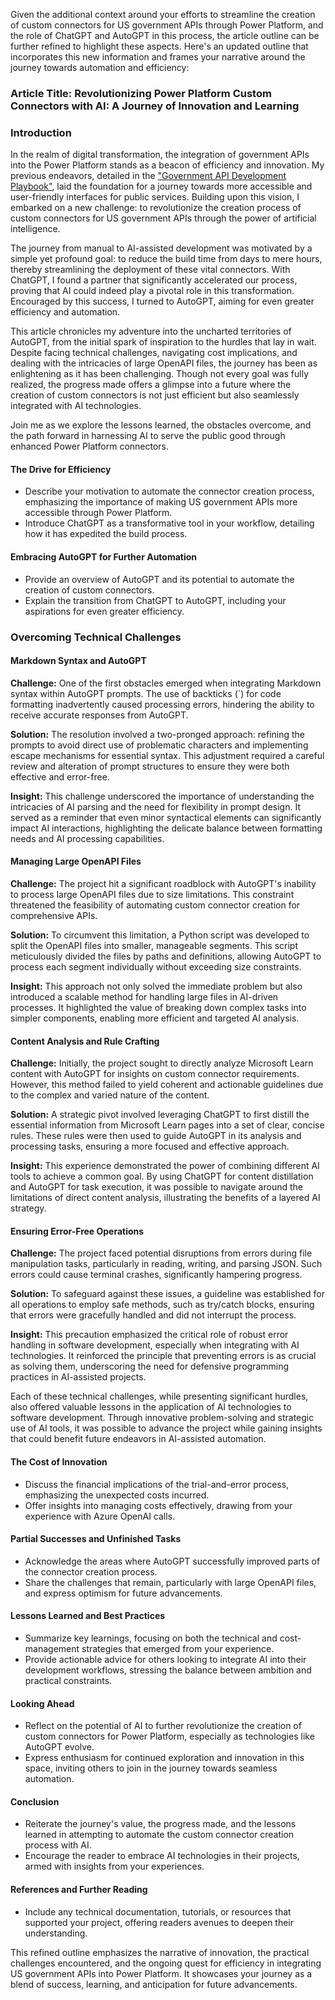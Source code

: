 Given the additional context around your efforts to streamline the creation of custom connectors for US government APIs through Power Platform, and the role of ChatGPT and AutoGPT in this process, the article outline can be further refined to highlight these aspects. Here's an updated outline that incorporates this new information and frames your narrative around the journey towards automation and efficiency:

### Article Title: Revolutionizing Power Platform Custom Connectors with AI: A Journey of Innovation and Learning

### Introduction

In the realm of digital transformation, the integration of government APIs into the Power Platform stands as a beacon of efficiency and innovation. My previous endeavors, detailed in the ["Government API Development Playbook"](https://www.richardawilson.com/2024/02/government-api-development-playbook.html), laid the foundation for a journey towards more accessible and user-friendly interfaces for public services. Building upon this vision, I embarked on a new challenge: to revolutionize the creation process of custom connectors for US government APIs through the power of artificial intelligence.

The journey from manual to AI-assisted development was motivated by a simple yet profound goal: to reduce the build time from days to mere hours, thereby streamlining the deployment of these vital connectors. With ChatGPT, I found a partner that significantly accelerated our process, proving that AI could indeed play a pivotal role in this transformation. Encouraged by this success, I turned to AutoGPT, aiming for even greater efficiency and automation.

This article chronicles my adventure into the uncharted territories of AutoGPT, from the initial spark of inspiration to the hurdles that lay in wait. Despite facing technical challenges, navigating cost implications, and dealing with the intricacies of large OpenAPI files, the journey has been as enlightening as it has been challenging. Though not every goal was fully realized, the progress made offers a glimpse into a future where the creation of custom connectors is not just efficient but also seamlessly integrated with AI technologies.

Join me as we explore the lessons learned, the obstacles overcome, and the path forward in harnessing AI to serve the public good through enhanced Power Platform connectors.

#### The Drive for Efficiency
- Describe your motivation to automate the connector creation process, emphasizing the importance of making US government APIs more accessible through Power Platform.
- Introduce ChatGPT as a transformative tool in your workflow, detailing how it has expedited the build process.

#### Embracing AutoGPT for Further Automation
- Provide an overview of AutoGPT and its potential to automate the creation of custom connectors.
- Explain the transition from ChatGPT to AutoGPT, including your aspirations for even greater efficiency.

### Overcoming Technical Challenges

#### Markdown Syntax and AutoGPT

**Challenge:** One of the first obstacles emerged when integrating Markdown syntax within AutoGPT prompts. The use of backticks (`) for code formatting inadvertently caused processing errors, hindering the ability to receive accurate responses from AutoGPT.

**Solution:** The resolution involved a two-pronged approach: refining the prompts to avoid direct use of problematic characters and implementing escape mechanisms for essential syntax. This adjustment required a careful review and alteration of prompt structures to ensure they were both effective and error-free.

**Insight:** This challenge underscored the importance of understanding the intricacies of AI parsing and the need for flexibility in prompt design. It served as a reminder that even minor syntactical elements can significantly impact AI interactions, highlighting the delicate balance between formatting needs and AI processing capabilities.

#### Managing Large OpenAPI Files

**Challenge:** The project hit a significant roadblock with AutoGPT's inability to process large OpenAPI files due to size limitations. This constraint threatened the feasibility of automating custom connector creation for comprehensive APIs.

**Solution:** To circumvent this limitation, a Python script was developed to split the OpenAPI files into smaller, manageable segments. This script meticulously divided the files by paths and definitions, allowing AutoGPT to process each segment individually without exceeding size constraints.

**Insight:** This approach not only solved the immediate problem but also introduced a scalable method for handling large files in AI-driven processes. It highlighted the value of breaking down complex tasks into simpler components, enabling more efficient and targeted AI analysis.

#### Content Analysis and Rule Crafting

**Challenge:** Initially, the project sought to directly analyze Microsoft Learn content with AutoGPT for insights on custom connector requirements. However, this method failed to yield coherent and actionable guidelines due to the complex and varied nature of the content.

**Solution:** A strategic pivot involved leveraging ChatGPT to first distill the essential information from Microsoft Learn pages into a set of clear, concise rules. These rules were then used to guide AutoGPT in its analysis and processing tasks, ensuring a more focused and effective approach.

**Insight:** This experience demonstrated the power of combining different AI tools to achieve a common goal. By using ChatGPT for content distillation and AutoGPT for task execution, it was possible to navigate around the limitations of direct content analysis, illustrating the benefits of a layered AI strategy.

#### Ensuring Error-Free Operations

**Challenge:** The project faced potential disruptions from errors during file manipulation tasks, particularly in reading, writing, and parsing JSON. Such errors could cause terminal crashes, significantly hampering progress.

**Solution:** To safeguard against these issues, a guideline was established for all operations to employ safe methods, such as try/catch blocks, ensuring that errors were gracefully handled and did not interrupt the process.

**Insight:** This precaution emphasized the critical role of robust error handling in software development, especially when integrating with AI technologies. It reinforced the principle that preventing errors is as crucial as solving them, underscoring the need for defensive programming practices in AI-assisted projects.

Each of these technical challenges, while presenting significant hurdles, also offered valuable lessons in the application of AI technologies to software development. Through innovative problem-solving and strategic use of AI tools, it was possible to advance the project while gaining insights that could benefit future endeavors in AI-assisted automation.

#### The Cost of Innovation
- Discuss the financial implications of the trial-and-error process, emphasizing the unexpected costs incurred.
- Offer insights into managing costs effectively, drawing from your experience with Azure OpenAI calls.

#### Partial Successes and Unfinished Tasks
- Acknowledge the areas where AutoGPT successfully improved parts of the connector creation process.
- Share the challenges that remain, particularly with large OpenAPI files, and express optimism for future advancements.

#### Lessons Learned and Best Practices
- Summarize key learnings, focusing on both the technical and cost-management strategies that emerged from your experience.
- Provide actionable advice for others looking to integrate AI into their development workflows, stressing the balance between ambition and practical constraints.

#### Looking Ahead
- Reflect on the potential of AI to further revolutionize the creation of custom connectors for Power Platform, especially as technologies like AutoGPT evolve.
- Express enthusiasm for continued exploration and innovation in this space, inviting others to join in the journey towards seamless automation.

#### Conclusion
- Reiterate the journey's value, the progress made, and the lessons learned in attempting to automate the custom connector creation process with AI.
- Encourage the reader to embrace AI technologies in their projects, armed with insights from your experiences.

#### References and Further Reading
- Include any technical documentation, tutorials, or resources that supported your project, offering readers avenues to deepen their understanding.

This refined outline emphasizes the narrative of innovation, the practical challenges encountered, and the ongoing quest for efficiency in integrating US government APIs into Power Platform. It showcases your journey as a blend of success, learning, and anticipation for future advancements.
